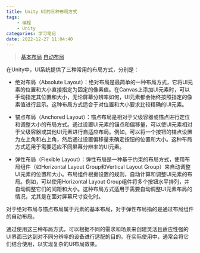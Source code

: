 ```yaml
---
title: Unity UI的三种布局方式
tags: 
    - 编程
    - Unity
categories: 学习笔记
date: 2022-12-27 11:04:40
---
```

>[基本布局](https://docs.unity.cn/cn/2020.3/Manual/UIBasicLayout.html)
>[自动布局](https://docs.unity.cn/cn/2020.3/Manual/UIBasicLayout.html)

在Unity中，UI系统提供了三种常用的布局方式，分别是：

- 绝对布局（Absolute Layout）：绝对布局是最简单的一种布局方式，它将UI元素的位置和大小直接指定为固定的像素值。在Canvas上添加UI元素时，可以手动指定其位置和大小，无论屏幕分辨率如何，UI元素都会始终按照指定的像素值进行显示。这种布局方式适合于对位置和大小要求比较精确的UI元素。

- 锚点布局（Anchored Layout）：锚点布局是相对于父级容器或锚点进行定位和调整大小的布局方式。通过设置UI元素的锚点和偏移量，可以使UI元素相对于父级容器或其他UI元素进行自适应布局。例如，可以将一个按钮的锚点设置为左上角和右上角，然后通过设置偏移量来确定按钮的位置和大小。这种布局方式适用于需要适应不同屏幕分辨率的UI元素。

- 弹性布局（Flexible Layout）：弹性布局是一种基于约束的布局方式，使用布局组件（如Horizontal Layout Group和Vertical Layout Group）来自动调整UI元素的位置和大小。布局组件根据设置的规则，自动计算和调整UI元素的布局。例如，可以使用Horizontal Layout Group组件将多个按钮水平排列，并自动调整它们的间距和大小。这种布局方式适用于需要自动调整UI元素布局的情况，尤其是在面对屏幕尺寸变化时。

对于绝对布局与锚点布局属于元素的基本布局，对于弹性布局指的是通过布局组件的自动布局。

通过使用这三种布局方式，可以根据不同的需求和场景来创建灵活且适应性强的UI界面已达到对不同分辨率的设备进行适配的目的。在实际使用中，通常会将它们结合使用，以实现复杂的UI布局效果。